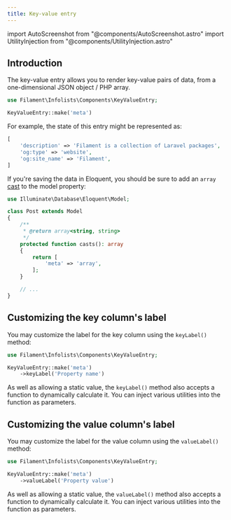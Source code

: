 ```yaml
---
title: Key-value entry
---
```

import AutoScreenshot from "@components/AutoScreenshot.astro"
import UtilityInjection from "@components/UtilityInjection.astro"

## Introduction

The key-value entry allows you to render key-value pairs of data, from a one-dimensional JSON object / PHP array.

```php
use Filament\Infolists\Components\KeyValueEntry;

KeyValueEntry::make('meta')
```

For example, the state of this entry might be represented as:

```php
[
    'description' => 'Filament is a collection of Laravel packages',
    'og:type' => 'website',
    'og:site_name' => 'Filament',
]
```

<AutoScreenshot name="infolists/entries/key-value/simple" alt="Key-value entry" version="4.x" />

If you're saving the data in Eloquent, you should be sure to add an `array` [cast](https://laravel.com/docs/eloquent-mutators#array-and-json-casting) to the model property:

```php
use Illuminate\Database\Eloquent\Model;

class Post extends Model
{
    /**
     * @return array<string, string>
     */
    protected function casts(): array
    { 
        return [
            'meta' => 'array',
        ];
    }

    // ...
}
```

## Customizing the key column's label

You may customize the label for the key column using the `keyLabel()` method:

```php
use Filament\Infolists\Components\KeyValueEntry;

KeyValueEntry::make('meta')
    ->keyLabel('Property name')
```

<UtilityInjection set="infolistEntries" version="4.x">As well as allowing a static value, the `keyLabel()` method also accepts a function to dynamically calculate it. You can inject various utilities into the function as parameters.</UtilityInjection>

## Customizing the value column's label

You may customize the label for the value column using the `valueLabel()` method:

```php
use Filament\Infolists\Components\KeyValueEntry;

KeyValueEntry::make('meta')
    ->valueLabel('Property value')
```

<UtilityInjection set="infolistEntries" version="4.x">As well as allowing a static value, the `valueLabel()` method also accepts a function to dynamically calculate it. You can inject various utilities into the function as parameters.</UtilityInjection>
